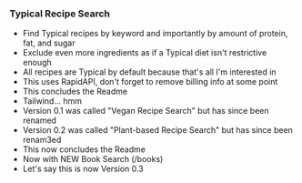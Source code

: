 ### Typical Recipe Search

- Find Typical recipes by keyword and importantly by amount of protein, fat, and sugar
- Exclude even more ingredients as if a Typical diet isn't restrictive enough
- All recipes are Typical by default because that's all I'm interested in
- This uses RapidAPI, don't forget to remove billing info at some point
- This concludes the Readme
- Tailwind... hmm
- Version 0.1 was called "Vegan Recipe Search" but has since been renamed 
- Version 0.2 was called "Plant-based Recipe Search" but has since been renam3ed
- This now concludes the Readme
- Now with NEW Book Search (/books)
- Let's say this is now Version 0.3
